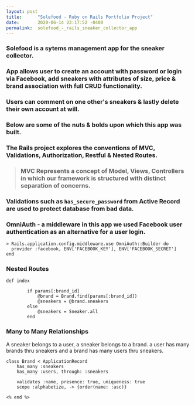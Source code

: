 ```yaml
---
layout: post
title:      "Solefood - Ruby on Rails Portfolio Project"
date:       2020-06-14 23:17:52 -0400
permalink:  solefood_-_rails_sneaker_collector_app
---
```



### Solefood is a sytems management app for the sneaker collector. 

### App allows user to create an account with password or login via Facebook, add sneakers with attributes of size, price & brand association with full CRUD functionality. 

### Users can comment on one other's sneakers & lastly delete their own account at will.

### Below are some of the nuts & bolds upon which this app was built.


### The Rails project explores the conventions of MVC, Validations, Authorization, Restful & Nested Routes.


> ### MVC Represents a concept of Model, Views, Controllers in which our framework is structured with distinct separation of concerns.


### Validations such as `has_secure_password` from Active Record are used to protect database from bad data.

### OmniAuth - a middleware in this app we used Facebook user authentication as an alternative for a user login.

```
> Rails.application.config.middleware.use OmniAuth::Builder do
  provider :facebook, ENV['FACEBOOK_KEY'], ENV['FACEBOOK_SECRET']
end
```


### Nested Routes


```
def index
        
        if params[:brand_id]
            @brand = Brand.find(params[:brand_id])
            @sneakers = @brand.sneakers
        else
            @sneakers = Sneaker.all
        end
```


### Many to Many Relationships 

A sneaker belongs to a user, a sneaker belongs to a brand. a user has many brands thru sneakers and a brand has many users thru sneakers.

```
class Brand < ApplicationRecord
    has_many :sneakers
    has_many :users, through: :sneakers

    validates :name, presence: true, uniqueness: true
    scope :alphabetize, -> {order(name: :asc)}
```

`<% end %>`


